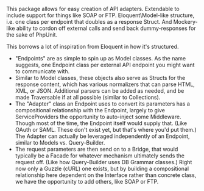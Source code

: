 This package allows for easy creation of API adapters. Extendable to include support for things like SOAP or FTP. Eloquent\Model-like structure, i.e. one class per endpoint that doubles as a response Struct. And Mockery-like ability to cordon off external calls and send back dummy-responses for the sake of PhpUnit.

This borrows a lot of inspiration from Eloquent in how it's structured.

* "Endpoints" are as simple to spin up as Model classes.  As the name suggests, one Endpoint class per external API endpoint you might want to communicate with.
* Similar to Model classes, these objects also serve as Structs for the response content, which has various normalizers that can parse HTML, XML, or JSON.  Additional parsers can be added as needed, and be made Traversable if at all possible (similar to Collections).
* The "Adapter" class an Endpoint uses to convert its parameters has a compositional relationship with the Endpoint, largely to give ServiceProviders the opportunity to auto-inject some Middleware.  Though most of the time, the Endpoint itself would supply that.  (Like OAuth or SAML.  These don't exist yet, but that's where you'd put them.)  The Adapter can actually be leveraged independently of an Endpoint, similar to Models vs. Query-Builder.
* The request parameters are then send on to a Bridge, that would typically be a Facade for whatever mechanism ultimately sends the request off.  (Like how Query-Builder uses DB Grammar classes.) Right now only a Guzzle (cURL) one exists, but by building a compositional relationship here dependent on the Interface rather than concrete class, we have the opportunity to add others, like SOAP or FTP.
